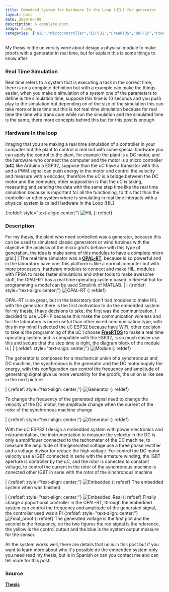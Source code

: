 ```yaml
---
title: Embedded System for Hardware In the Loop (HIL) for generator 
layout: post
date: 2020-06-09
description: A complete post.
image: 2.png
categories: ["HIL","Microcontroller","ESP-32","FreeRTOS","UDP-IP","Power-Electronics"]
---
```


My thesis in the university were about design a physical module to make proofs with a generator in real time, but for explain this is some things to know after

### Real Time Simulation
Real time refers to a system that is executing a task in the correct time, there is no a complete definition but with a example can make the things easier, when you make a simulation of a system one of the parameters to define is the simulation time, suppose this time is 10 seconds and you push play to the simulation but depending on of the size of the simulation this can take more or less time but this is not real time simulation because for real time the time who trans cure while run the simulation and the simulated time is the same, there more concepts behind this but for this post is enough

### Hardware In the loop
Imaging that you are making a real time simulation of a controller in your computer but the plant to control is real but with some special hardware you can apply the control to the plant, for example the plant is a DC motor, and the hardware who connect the computer and the motor is a micro controller (**uC**) like Arduino o ESP32, suppose than the uC have a transistor with this and a PWM signal can push energy in the motor and control the velocity and measure with a encoder, therefore the uC is a bridge between the DC motor and the computer, other supposition is that the uC is taking, measuring and sending the data with the same step time like the real time simulation because is important for all the functioning, to this fact than the controller or other system where is simulating in real time interacts with a physical system is called Hardware In the Loop (HIL)

{:refdef: style="text-align: center;"}
![HIL](/assets/Embedded-system-for-HIL/Figure_1.png)
{: refdef}

### Description

For my thesis, the plant who need controlled was a generator, because this can be used to simulated classic generators or wind turbines with the objective the analysis of the micro grid's behave with this type of generation, the idea is make some of this modules to have a complete micro grid.|
|
The real time simulator was a [**OPAL-RT**](https://www.opal-rt.com), because is so powerful and in the laboratory have one, this platform is like a normal computer but with more processors, hardware modules to connect and make HIL, modules with FPGA to make faster simulations and other tools to make awesome stuff, the OPAL-RT has a real time operating system based in RedHat but for programming a model can be used Simulink of MATLAB. |
|
{:refdef: style="text-align: center;"}
![OPAL-RT](/assets/Embedded-system-for-HIL/Figure_2.jpg)
{: refdef}


OPAL-RT is so great, but in the laboratory don't had modules to make HIL with the generator there is the first motivation to do the embedded system for my thesis, I have decisions to take, the first was the communication, I decided to use UDP-IP because this make the communication wireless and for the laboratory is more useful than other wired communication type, with this in my mind I selected the uC ESP32 because have WiFi, other decision to take is the programming of the uC I choose [**FreeRTOS**](https://www.freertos.org/) to make a real time operating system and is compatible with the ESP32, is so much easier use this and secure that the step time is right, the diagram block of the module is |
|
{:refdef: style="text-align: center;"}
![Module](/assets/Embedded-system-for-HIL/Figure_4.png)
{: refdef}

The generator is composed for a mechanical union of a synchronous and DC machine, the synchronous is the generator and the DC motor supply the energy, with this configuration can control the frequency and amplitude of generating signal give us more versatility for the proofs, the union is like see in the next picture 

|
{:refdef: style="text-align: center;"}
![Generator](/assets/Embedded-system-for-HIL/Figure_3.jpg)
{: refdef}

To change the frequency of the generated signal need to change the velocity of the DC motor, the amplitude change when the current of the rotor of the synchronous machine change

|
{:refdef: style="text-align: center;"}
![Generator](/assets/Embedded-system-for-HIL/Figure_5.png)
{: refdef}

With the uC ESP32 I design a embedded system with power electronics and instrumentation, the instrumentation to measure the velocity in the DC is only a amplifiquer connected to the tachometer of the DC machine, to measure the amplitude of the generated voltage use a three phase rectifier and a voltage divisor for reduce the high voltage. For control the DC motor velocity use a IGBT connected in serie with the armature winding, the IGBT aperture is controller by the uC, and the rotor is conected to constant voltage, to control the current in the rotor of the synchronous machine is conected other IGBT in serie with the rotor of the sinchronous machine

|
{:refdef: style="text-align: center;"}
![Embedded](/assets/Embedded-system-for-HIL/Figure_6.png)
{: refdef}
The embedded system when was finished

|
{:refdef: style="text-align: center;"}
![Embedded_Real](/assets/Embedded-system-for-HIL/Figure_7.jpg)
{: refdef}
Finally charge a poportional controller in the OPAL-RT, through the embedded system can control the frequency and amplitude of the generated signal, the controller used was a PI
{:refdef: style="text-align: center;"}
![Final_proof](/assets/Embedded-system-for-HIL/Figure_8.png)
{: refdef}
The generated voltage is the first plot and the second is the frequency, on the two figures the red signal is the reference, the yellow is the control output and the blue is the system output measure for the sensor.

All the system works well, there are details that no is in this post but if you want to learn more about who it's possible do the embedded system only you need read my thesis, but is in Spanish or can you contact me and can tell more for this post|


### Source
[**Thesis**](https://drive.google.com/file/d/1ww709VOugeNuZYg-IciZjQr6zlR2SP11/view)
